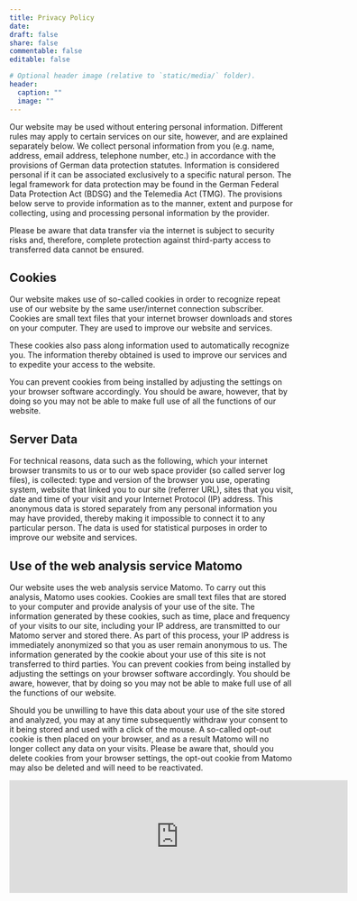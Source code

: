 ```yaml
---
title: Privacy Policy
date: 
draft: false
share: false
commentable: false
editable: false

# Optional header image (relative to `static/media/` folder).
header:
  caption: ""
  image: ""
---
```


Our website may be used without entering personal information. Different rules may apply to certain services on our site, however, and are explained separately below. We collect personal information from you (e.g. name, address, email address, telephone number, etc.) in accordance with the provisions of German data protection statutes. Information is considered personal if it can be associated exclusively to a specific natural person. The legal framework for data protection may be found in the German Federal Data Protection Act (BDSG) and the Telemedia Act (TMG). The provisions below serve to provide information as to the manner, extent and purpose for collecting, using and processing personal information by the provider.

Please be aware that data transfer via the internet is subject to security risks and, therefore, complete protection against third-party access to transferred data cannot be ensured.

## Cookies

Our website makes use of so-called cookies in order to recognize repeat use of our website by the same user/internet connection subscriber. Cookies are small text files that your internet browser downloads and stores on your computer. They are used to improve our website and services.

These cookies also pass along information used to automatically recognize you. The information thereby obtained is used to improve our services and to expedite your access to the website.

You can prevent cookies from being installed by adjusting the settings on your browser software accordingly. You should be aware, however, that by doing so you may not be able to make full use of all the functions of our website.

## Server Data

For technical reasons, data such as the following, which your internet browser transmits to us or to our web space provider (so called server log files), is collected: type and version of the browser you use, operating system, website that linked you to our site (referrer URL), sites that you visit, date and time of your visit and your Internet Protocol (IP) address. This anonymous data is stored separately from any personal information you may have provided, thereby making it impossible to connect it to any particular person. The data is used for statistical purposes in order to improve our website and services.

## Use of the web analysis service Matomo

Our website uses the web analysis service Matomo. To carry out this analysis, Matomo uses cookies. Cookies are small text files that are stored to your computer and provide analysis of your use of the site. The information generated by these cookies, such as time, place and frequency of your visits to our site, including your IP address, are transmitted to our Matomo server and stored there. As part of this process, your IP address is immediately anonymized so that you as user remain anonymous to us. The information generated by the cookie about your use of this site is not transferred to third parties. You can prevent cookies from being installed by adjusting the settings on your browser software accordingly. You should be aware, however, that by doing so you may not be able to make full use of all the functions of our website.

Should you be unwilling to have this data about your use of the site stored and analyzed, you may at any time subsequently withdraw your consent to it being stored and used with a click of the mouse. A so-called opt-out cookie is then placed on your browser, and as a result Matomo will no longer collect any data on your visits. Please be aware that, should you delete cookies from your browser settings, the opt-out cookie from Matomo may also be deleted and will need to be reactivated.

<iframe style="border: 0; height: 200px; width: 600px;"
        src="https://piwik.mcarle.io/index.php?module=CoreAdminHome&action=optOut&language=en&backgroundColor=&fontColor=&fontSize=&fontFamily="
        ></iframe>